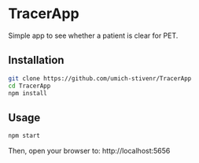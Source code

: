 # TracerApp

Simple app to see whether a patient is clear for PET.

## Installation

```bash
git clone https://github.com/umich-stivenr/TracerApp
cd TracerApp
npm install
```

## Usage

```bash
npm start
```

Then, open your browser to:
http://localhost:5656
